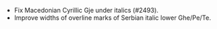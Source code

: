 - Fix Macedonian Cyrillic Gje under italics (#2493).
- Improve widths of overline marks of Serbian italic lower Ghe/Pe/Te.
